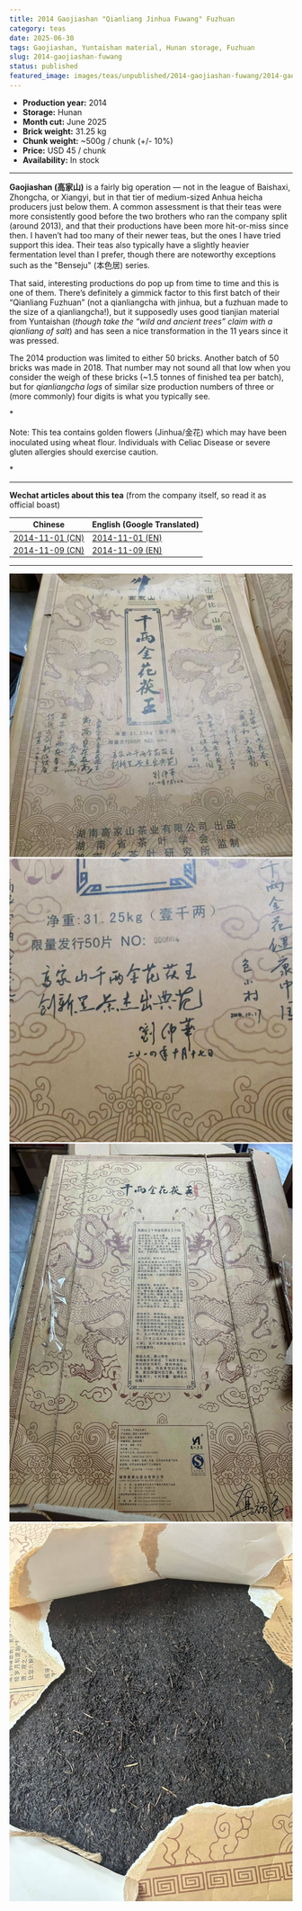 ```yaml
---
title: 2014 Gaojiashan "Qianliang Jinhua Fuwang" Fuzhuan
category: teas
date: 2025-06-30
tags: Gaojiashan, Yuntaishan material, Hunan storage, Fuzhuan
slug: 2014-gaojiashan-fuwang
status: published
featured_image: images/teas/unpublished/2014-gaojiashan-fuwang/2014-gaojiashan-fuwang-wrapper-front.jpg
---
```


- **Production year:** 2014
- **Storage:** Hunan
- **Month cut:** June 2025
- **Brick weight:** 31.25 kg 
- **Chunk weight:** ~500g / chunk (+/- 10%) 
- **Price:** USD 45 / chunk
- **Availability:** In stock


---

**Gaojiashan (高家山)** is a fairly big operation — not in the league of Baishaxi, Zhongcha, or Xiangyi, but in that tier of medium-sized Anhua heicha producers just below them. A common assessment is that their teas were more consistently good before the two brothers who ran the company split (around 2013), and that their productions have been more hit-or-miss since then. I haven’t had too many of their newer teas, but the ones I have tried support this idea. Their teas also typically have a slightly heavier fermentation level than I prefer, though there are noteworthy exceptions such as the "Benseju" (本色居) series.

That said, interesting productions do pop up from time to time and this is one of them. There’s definitely a gimmick factor to this first batch of their “Qianliang Fuzhuan” (not a qianliangcha with jinhua, but a fuzhuan made to the size of a qianliangcha!), but it supposedly uses good tianjian material from Yuntaishan (*though take the “wild and ancient trees” claim with a qianliang of salt*) and has seen a nice transformation in the 11 years since it was pressed.

The 2014 production was limited to either 50 bricks. Another batch of 50 bricks was made in 2018. That number may not sound all that low when you consider the weigh of these bricks (~1.5 tonnes of finished tea per batch), but for *qianliangcha logs* of similar size production numbers of three or (more commonly) four digits is what you typically see.

*<p class="small-paragraph">
Note: This tea contains golden flowers (Jinhua/金花) which may have been inoculated using wheat flour. Individuals with Celiac Disease or severe gluten allergies should exercise caution.
</p>*

---
**Wechat articles about this tea** (from the company itself, so read it as official boast)

| Chinese | English (Google Translated) |
| --- | --- |
| [2014-11-01 (CN)](/images/teas/unpublished/2014-gaojiashan-fuwang/articles/2014-gaojiashan-fuwang-signature-2014-11-01-CN.pdf) | [2014-11-01 (EN)](/images/teas/unpublished/2014-gaojiashan-fuwang/articles/2014-gaojiashan-fuwang-signature-2014-11-01-EN.pdf) |
| [2014-11-09 (CN)](/images/teas/unpublished/2014-gaojiashan-fuwang/articles/2014-gaojiashan-fuwang-signature-2014-11-09-CN.pdf) | [2014-11-09 (EN)](/images/teas/unpublished/2014-gaojiashan-fuwang/articles/2014-gaojiashan-fuwang-signature-2014-11-09-EN.pdf) |

---


![Wrapper front](/images/teas/unpublished/2014-gaojiashan-fuwang/2014-gaojiashan-fuwang-wrapper-front.jpg)
![Wrapper signature](/images/teas/unpublished/2014-gaojiashan-fuwang/2014-gaojiashan-fuwang-signature.jpg)
![Wrapper back](/images/teas/unpublished/2014-gaojiashan-fuwang/2014-gaojiashan-fuwang-wrapper-back.jpg)
![Unwrapped brick](/images/teas/unpublished/2014-gaojiashan-fuwang/2014-gaojiashan-fuwang-unwrapped-brick.jpg)
 